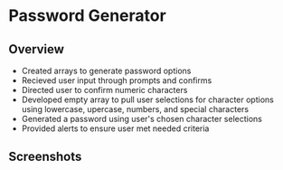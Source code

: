 # Password Generator

## Overview
* Created arrays to generate password options
* Recieved user input through prompts and confirms 
* Directed user to confirm numeric characters
* Developed empty array to pull user selections for character options using lowercase, upercase, numbers, and special characters
* Generated a password using user's chosen character selections
* Provided alerts to ensure user met needed criteria 

## Screenshots
